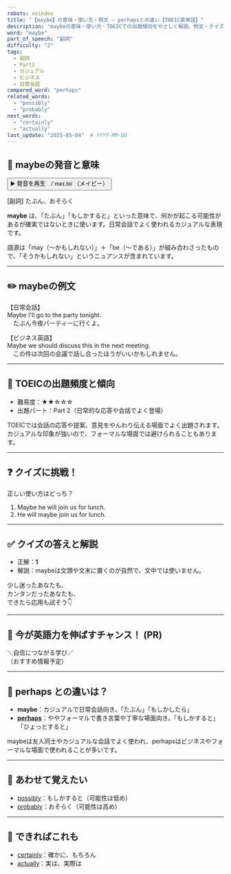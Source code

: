 ```yaml
---
robots: noindex
title: "【maybe】の意味・使い方・例文 ― perhapsとの違い【TOEIC英単語】"
description: "maybeの意味・使い方・TOEICでの出題傾向をやさしく解説。例文・クイズ付きでperhapsとの違いもわかりやすく学べます。"
word: "maybe"
part_of_speech: "副詞"
difficulty: "2"
tags:
  - 副詞
  - Part2
  - カジュアル
  - ビジネス
  - 日常会話
compared_word: "perhaps"
related_words:
  - "possibly"
  - "probably"
next_words:
  - "certainly"
  - "actually"
last_update: "2025-05-04"  # YYYY-MM-DD
---
```


## 🔰 maybeの発音と意味

<button class="play-audio" onclick="playTTS('maybe')">
  <span class="play-audio-main">
    ▶️ 発音を再生　/ˈmeɪ.bi/
  </span>
  <span class="play-audio-sub">
    （メイビー）
  </span>
</button>

[副詞] たぶん、おそらく

**maybe** は、「たぶん」「もしかすると」といった意味で、何かが起こる可能性があるが確実ではないときに使います。日常会話でよく使われるカジュアルな表現です。

語源は「may（～かもしれない）」＋「be（～である）」が組み合わさったもので、「そうかもしれない」というニュアンスが含まれています。

---

## ✏️ maybeの例文

【日常会話】  
Maybe I'll go to the party tonight.  
　たぶん今夜パーティーに行くよ。

【ビジネス英語】  
Maybe we should discuss this in the next meeting.  
　この件は次回の会議で話し合ったほうがいいかもしれません。

---

## 🎯 TOEICの出題頻度と傾向

- 難易度：★★☆☆☆
- 出題パート：Part 2（日常的な応答や会話でよく登場）

TOEICでは会話の応答や提案、意見をやんわり伝える場面でよく出題されます。カジュアルな印象が強いので、フォーマルな場面では避けられることもあります。

---

## ❓ クイズに挑戦！

正しい使い方はどっち？

1. Maybe he will join us for lunch.  
2. He will maybe join us for lunch.

---

## ✅ クイズの答えと解説

- 正解：**1**
- 解説：maybeは文頭や文末に置くのが自然で、文中では使いません。

少し迷ったあなたも、  
カンタンだったあなたも、  
できたら応用も試そう👇️

---

## 🚀 今が英語力を伸ばすチャンス！ (PR)

<div class="info-center">
＼自信につながる学び／<br>  
（おすすめ情報予定）
</div>

---

## 🤔  perhaps との違いは？

- **maybe**：カジュアルで日常会話向き。「たぶん」「もしかしたら」
- **[perhaps](/perhaps)**：ややフォーマルで書き言葉や丁寧な場面向き。「もしかすると」「ひょっとすると」

maybeは友人同士やカジュアルな会話でよく使われ、perhapsはビジネスやフォーマルな場面で使われることが多いです。

---

## 🧩 あわせて覚えたい

- [possibly](/possibly)：もしかすると（可能性は低め）
- [probably](/probably)：おそらく（可能性は高め）

---

## 📖 できればこれも

- [certainly](/certainly)：確かに、もちろん
- [actually](/actually)：実は、実際は

<!-- cvid: aid44_bid18 -->
